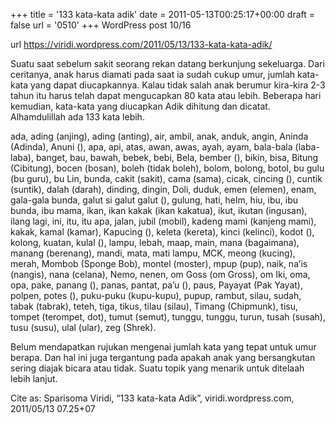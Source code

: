+++
title = '133 kata-kata adik'
date = 2011-05-13T00:25:17+00:00
draft = false
url = '0510'
+++
WordPress post 10/16 <!--more-->

url https://viridi.wordpress.com/2011/05/13/133-kata-kata-adik/

Suatu saat sebelum sakit seorang rekan datang berkunjung sekeluarga. Dari ceritanya, anak harus diamati pada saat ia sudah cukup umur, jumlah kata-kata yang dapat diucapkannya. Kalau tidak salah anak berumur kira-kira 2-3 tahun itu harus telah dapat mengucapkan 80 kata atau lebih. Beberapa hari kemudian, kata-kata yang diucapkan Adik dihitung dan dicatat. Alhamdulillah ada 133 kata lebih.

ada, ading (anjing), ading (anting), air, ambil, anak, anduk, angin, Aninda (Adinda), Anuni (), apa, api, atas, awan, awas, ayah, ayam, bala-bala (laba-laba), banget, bau, bawah, bebek, bebi, Bela, bember (), bikin, bisa, Bitung (Cibitung), bocen (bosan), boleh (tidak boleh), bolom, bolong, botol, bu gulu (bu guru), bu Lin, bunda, cakit (sakit), cama (sama), cicak, cincing (), cuntik (suntik), dalah (darah), dinding, dingin, Doli, duduk, emen (elemen), enam, gala-gala bunda, galut si galut galut (), gulung, hati, helm, hiu, ibu, ibu bunda, ibu mama, ikan, ikan kakak (ikan kakatua), ikut, ikutan (ingusan), ilang lagi, ini, itu, itu apa, jalan, jubil (mobil), kadeng mami (kanjeng mami), kakak, kamal (kamar), Kapucing (), keleta (kereta), kinci (kelinci), kodot (), kolong, kuatan, kulal (), lampu, lebah, maap, main, mana (bagaimana), manang (berenang), mandi, mata, mati lampu, MCK, meong (kucing), merah, Mombob (Sponge Bob), montel (moster), mpup (pup), naik, na’is (nangis), nana (celana), Nemo, nenen, om Goss (om Gross), om Iki, oma, opa, pake, panang (), panas, pantat, pa’u (), paus, Payayat (Pak Yayat), polpen, potes (), puku-puku (kupu-kupu), pupup, rambut, silau, sudah, tabak (tabrak), teteh, tiga, tikus, tilau (silau), Timang (Chipmunk), tisu, tompet (terompet, dot), tumut (semut), tunggu, tunggu, turun, tusah (susah), tusu (susu), ulal (ular), zeg (Shrek).

Belum mendapatkan rujukan mengenai jumlah kata yang tepat untuk umur berapa. Dan hal ini juga tergantung pada apakah anak yang bersangkutan sering diajak bicara atau tidak. Suatu topik yang menarik untuk ditelaah lebih lanjut.

Cite as: Sparisoma Viridi, “133 kata-kata Adik”, viridi.wordpress.com, 2011/05/13 07.25+07

